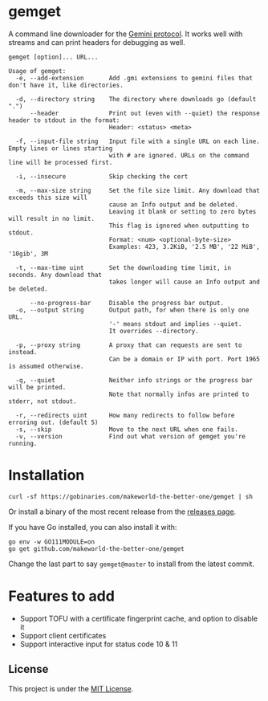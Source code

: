 # gemget

A command line downloader for the [Gemini protocol](https://gemini.circumlunar.space/).
It works well with streams and can print headers for debugging as well.

```
gemget [option]... URL...

Usage of gemget:
  -e, --add-extension       Add .gmi extensions to gemini files that don't have it, like directories.
                            
  -d, --directory string    The directory where downloads go (default ".")
      --header              Print out (even with --quiet) the response header to stdout in the format:
                            Header: <status> <meta>
                            
  -f, --input-file string   Input file with a single URL on each line. Empty lines or lines starting
                            with # are ignored. URLs on the command line will be processed first.
                            
  -i, --insecure            Skip checking the cert
                            
  -m, --max-size string     Set the file size limit. Any download that exceeds this size will
                            cause an Info output and be deleted.
                            Leaving it blank or setting to zero bytes will result in no limit.
                            This flag is ignored when outputting to stdout.
                            Format: <num> <optional-byte-size>
                            Examples: 423, 3.2KiB, '2.5 MB', '22 MiB', '10gib', 3M
                            
  -t, --max-time uint       Set the downloading time limit, in seconds. Any download that
                            takes longer will cause an Info output and be deleted.
                            
      --no-progress-bar     Disable the progress bar output.
  -o, --output string       Output path, for when there is only one URL.
                            '-' means stdout and implies --quiet.
                            It overrides --directory.
                            
  -p, --proxy string        A proxy that can requests are sent to instead.
                            Can be a domain or IP with port. Port 1965 is assumed otherwise.
                            
  -q, --quiet               Neither info strings or the progress bar will be printed.
                            Note that normally infos are printed to stderr, not stdout.
                            
  -r, --redirects uint      How many redirects to follow before erroring out. (default 5)
  -s, --skip                Move to the next URL when one fails.
  -v, --version             Find out what version of gemget you're running.
```

# Installation
```
curl -sf https://gobinaries.com/makeworld-the-better-one/gemget | sh
```
Or install a binary of the most recent release from the [releases page](https://github.com/makeworld-the-better-one/gemget/releases/).

If you have Go installed, you can also install it with:
```
go env -w GO111MODULE=on
go get github.com/makeworld-the-better-one/gemget
```
Change the last part to say `gemget@master` to install from the latest commit.

# Features to add
- Support TOFU with a certificate fingerprint cache, and option to disable it
- Support client certificates
- Support interactive input for status code 10 & 11

## License
This project is under the [MIT License](./LICENSE).
